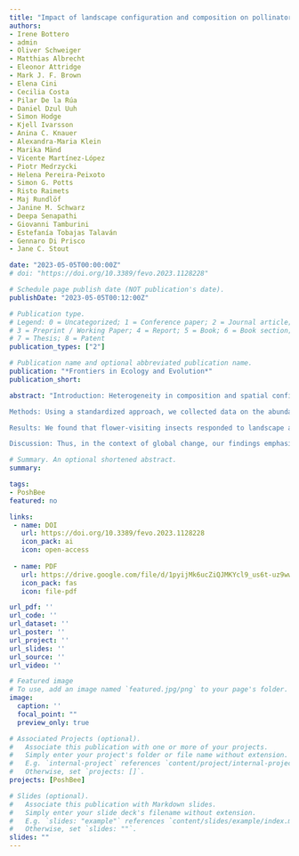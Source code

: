 ```yaml
---
title: "Impact of landscape configuration and composition on pollinator communities across different European biogeographic regions"
authors:
- Irene Bottero
- admin
- Oliver Schweiger
- Matthias Albrecht
- Eleonor Attridge
- Mark J. F. Brown
- Elena Cini
- Cecilia Costa
- Pilar De la Rúa
- Daniel Dzul Uuh
- Simon Hodge
- Kjell Ivarsson
- Anina C. Knauer
- Alexandra-Maria Klein
- Marika Mänd
- Vicente Martínez-López
- Piotr Medrzycki
- Helena Pereira-Peixoto
- Simon G. Potts
- Risto Raimets
- Maj Rundlöf
- Janine M. Schwarz
- Deepa Senapathi
- Giovanni Tamburini
- Estefanía Tobajas Talaván
- Gennaro Di Prisco
- Jane C. Stout

date: "2023-05-05T00:00:00Z"
# doi: "https://doi.org/10.3389/fevo.2023.1128228"

# Schedule page publish date (NOT publication's date).
publishDate: "2023-05-05T00:12:00Z"

# Publication type.
# Legend: 0 = Uncategorized; 1 = Conference paper; 2 = Journal article;
# 3 = Preprint / Working Paper; 4 = Report; 5 = Book; 6 = Book section;
# 7 = Thesis; 8 = Patent
publication_types: ["2"]

# Publication name and optional abbreviated publication name.
publication: "*Frontiers in Ecology and Evolution*"
publication_short:

abstract: "Introduction: Heterogeneity in composition and spatial configuration of landscape elements support diversity and abundance of flower-visiting insects, but this is likely dependent on taxonomic group, spatial scale, weather and climatic conditions, and is particularly impacted by agricultural intensification. Here, we analyzed the impacts of both aspects of landscape heterogeneity and the role of climatic and weather conditions on pollinating insect communities in two economically important mass-flowering crops across Europe.

Methods: Using a standardized approach, we collected data on the abundance of five insect groups (honey bees, bumble bees, other bees, hover flies and butterflies) in eight oilseed rape and eight apple orchard sites (in crops and adjacent crop margins), across eight European countries (128 sites in total) encompassing four biogeographic regions, and quantified habitat heterogeneity by calculating relevant landscape metrics for composition (proportion and diversity of land-use types) and configuration (the aggregation and isolation of land-use patches).

Results: We found that flower-visiting insects responded to landscape and climate parameters in taxon- and crop-specific ways. For example, landscape diversity was positively correlated with honey bee and solitary bee abundance in oilseed rape fields, and hover fly abundance in apple orchards. In apple sites, the total abundance of all pollinators, and particularly bumble bees and solitary bees, decreased with an increasing proportion of orchards in the surrounding landscape. In oilseed rape sites, less-intensively managed habitats (i.e., woodland, grassland, meadows, and hedgerows) positively influenced all pollinators, particularly bumble bees and butterflies. Additionally, our data showed that daily and annual temperature, as well as annual precipitation and precipitation seasonality, affects the abundance of flower-visiting insects, although, again, these impacts appeared to be taxon- or crop-specific.

Discussion: Thus, in the context of global change, our findings emphasize the importance of understanding the role of taxon-specific responses to both changes in land use and climate, to ensure continued delivery of pollination services to pollinator-dependent crops."

# Summary. An optional shortened abstract.
summary: 

tags:
- PoshBee
featured: no

links:
 - name: DOI
   url: https://doi.org/10.3389/fevo.2023.1128228
   icon_pack: ai
   icon: open-access
   
 - name: PDF
   url: https://drive.google.com/file/d/1pyijMk6ucZiQJMKYcl9_us6t-uz9wwg1/view?usp=share_link
   icon_pack: fas
   icon: file-pdf

url_pdf: ''
url_code: ''
url_dataset: ''
url_poster: ''
url_project: ''
url_slides: ''
url_source: ''
url_video: ''

# Featured image
# To use, add an image named `featured.jpg/png` to your page's folder. 
image:
  caption: ''
  focal_point: ""
  preview_only: true

# Associated Projects (optional).
#   Associate this publication with one or more of your projects.
#   Simply enter your project's folder or file name without extension.
#   E.g. `internal-project` references `content/project/internal-project/index.md`.
#   Otherwise, set `projects: []`.
projects: [PoshBee]

# Slides (optional).
#   Associate this publication with Markdown slides.
#   Simply enter your slide deck's filename without extension.
#   E.g. `slides: "example"` references `content/slides/example/index.md`.
#   Otherwise, set `slides: ""`.
slides: ""
---
```


